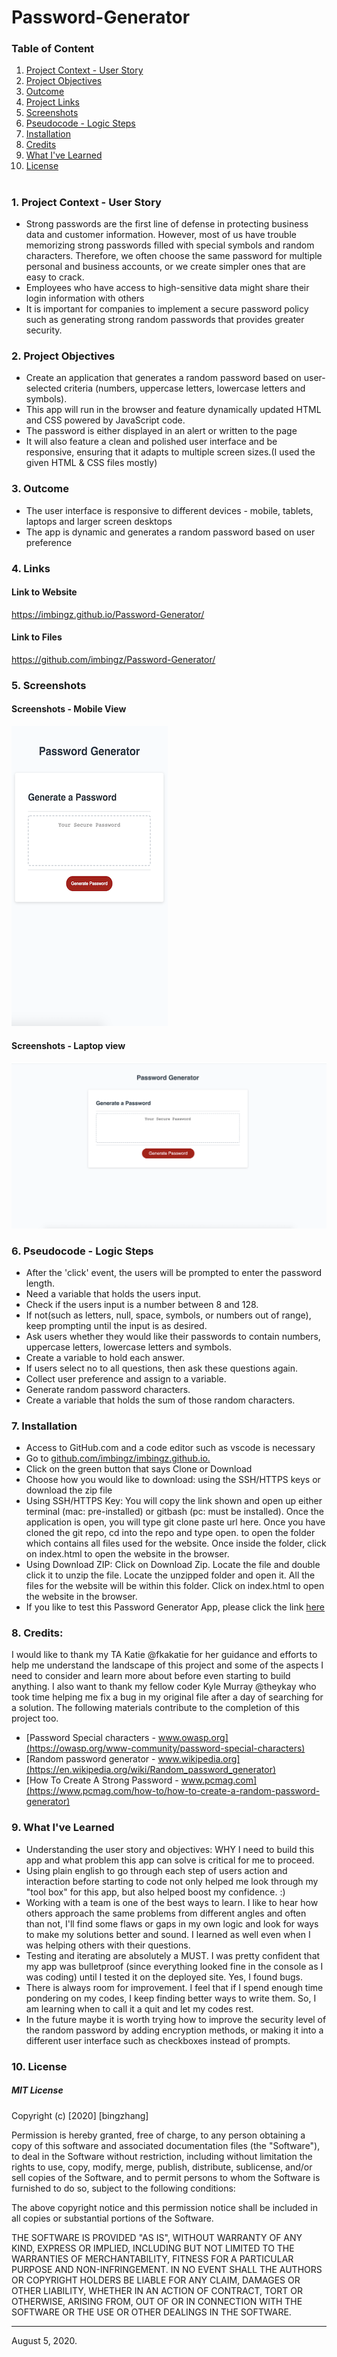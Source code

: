 # Password-Generator
### Table of Content
1. [Project Context - User Story](#context)
2. [ Project Objectives ](#objectives)
3. [ Outcome ](#Outcome)
4. [ Project Links ](#Links)
5. [ Screenshots ](#Screenshots)
6. [Pseudocode - Logic Steps](#Pseudocode)
7. [ Installation](#Installation)
8. [ Credits](#Credits)
9. [What I've Learned](#learned)
10. [ License ](#License)
#



<a name = "context"></a>
### 1. Project Context - User Story
* Strong passwords are the first line of defense in protecting business data and customer information. However, most of us have trouble memorizing strong passwords filled with special symbols and random characters. Therefore, we often choose the same password for multiple personal and business accounts, or we create simpler ones that are easy to crack. 
* Employees who have access to high-sensitive data might share their login information with others
* It is important for companies to implement a secure password policy such as generating strong random passwords that provides greater security.

<a name = "objectives"></a>
### 2. Project Objectives
* Create an application that generates a random password based on user-selected criteria (numbers, uppercase letters, lowercase letters and symbols).
* This app will run in the browser and feature dynamically updated HTML and CSS powered by JavaScript code. 
* The password is either displayed in an alert or written to the page
* It will also feature a clean and polished user interface and be responsive, ensuring that it adapts to multiple screen sizes.(I used the given HTML & CSS files mostly)

<a name = "Outcome"></a>
### 3. Outcome
* The user interface is responsive to different devices - mobile, tablets, laptops and larger screen desktops
* The app is dynamic and generates a random password based on user preference

<a name = "Links"></a>
### 4. Links 

#### Link to Website
https://imbingz.github.io/Password-Generator/

#### Link to Files 
https://github.com/imbingz/Password-Generator/

<a name="Screenshots"></a>
### 5. Screenshots 

#### Screenshots - Mobile View
<kbd>![screenshot-mobile](./assets/images/m1.png)</kbd>

####  Screenshots - Laptop view 
<kbd>![screenshot-laptop](./assets/images/s1.png)</kbd>

<a name = "Pseudocode"></a>
### 6. Pseudocode - Logic Steps
* After the 'click' event, the users will be prompted to enter the password length. 
* Need a variable that holds the users input. 
* Check if the users input is a number between 8 and 128. 
* If not(such as letters, null, space, symbols, or numbers out of range), keep prompting until the input is as desired. 
* Ask users whether they would like their passwords to contain numbers, uppercase letters, lowercase letters and symbols. 
* Create a variable to hold each answer. 
* If users select no to all questions, then ask these questions again. 
* Collect user preference and assign to a variable.
* Generate random password characters.
* Create a variable that holds the sum of those random characters. 

<a name="Installation"></a>
### 7. Installation
* Access to GitHub.com and a code editor such as vscode is necessary
* Go to [github.com/imbingz/imbingz.github.io.](https://github.com/imbingz/Responsive-Website-Portfolio)
* Click on the green button that says Clone or Download
* Choose how you would like to download: using the SSH/HTTPS keys or download the zip file
* Using SSH/HTTPS Key: You will copy the link shown and open up either terminal (mac: pre-installed) or gitbash (pc: must be installed). Once the application is open, you will type git clone paste url here. Once you have cloned the git repo, cd into the repo and type open. to open the folder which contains all files used for the website. Once inside the folder, click on index.html to open the website in the browser.
* Using Download ZIP: Click on Download Zip. Locate the file and double click it to unzip the file. Locate the unzipped folder and open it. All the files for the website will be within this folder. Click on index.html to open the website in the browser.
* If you like to test this Password Generator App, please click the link [here](https://imbingz.github.io/Password-Generator/)


<a name="Credits"></a>
### 8. Credits:
I would like to thank my TA Katie @fkakatie for her guidance and efforts to help me understand the landscape of this project and some of the aspects I need to consider and learn more about before even starting to build anything. I also want to thank my fellow coder Kyle Murray @theykay who took time helping me fix a bug in my original file after a day of searching for a solution. The following materials contribute to the completion of this project too. 

* [Password Special characters - www.owasp.org](https://owasp.org/www-community/password-special-characters)
* [Random password generator - www.wikipedia.org](https://en.wikipedia.org/wiki/Random_password_generator)
* [How To Create A Strong Password - www.pcmag.com](https://www.pcmag.com/how-to/how-to-create-a-random-password-generator)


<a name="learned"></a>
### 9. What I've Learned
* Understanding the user story and objectives: WHY I need to build this app and what problem this app can solve is critical for me to proceed.
* Using plain english to go through each step of users action and interaction before starting to code not only helped me look through my "tool box" for this app, but also helped boost my confidence. :)
* Working with a team is one of the best ways to learn. I like to hear how others approach the same problems from different angles and often than not, I'll find some flaws or gaps in my own logic and look for ways to make my solutions better and sound. I learned as well even when I was helping others with their questions.
* Testing and iterating are absolutely a MUST. I was pretty confident that my app was bulletproof (since everything looked fine in the console as I was coding) until I tested it on the deployed site. Yes, I found bugs. 
* There is always room for improvement. I feel that if I spend enough time pondering on my codes, I keep finding better ways to write them. So, I am learning when to call it a quit and let my codes rest. 
* In the future maybe it is worth trying how to improve the security level of the random password by adding encryption methods, or making it into a different user interface such as checkboxes instead of prompts. 


<a name="License"></a>
### 10. License
##### MIT License
<p>Copyright (c) [2020] [bingzhang]</p>
<p>Permission is hereby granted, free of charge, to any person obtaining a copy of this software and associated documentation files (the "Software"), to deal in the Software without restriction, including without limitation the rights to use, copy, modify, merge, publish, distribute, sublicense, and/or sell copies of the Software, and to permit persons to whom the Software is furnished to do so, subject to the following conditions:</p>
<p>The above copyright notice and this permission notice shall be included in all copies or substantial portions of the Software.</p>
<p>THE SOFTWARE IS PROVIDED "AS IS", WITHOUT WARRANTY OF ANY KIND, EXPRESS OR IMPLIED, INCLUDING BUT NOT LIMITED TO THE WARRANTIES OF MERCHANTABILITY, FITNESS FOR A PARTICULAR PURPOSE AND NON-INFRINGEMENT. IN NO EVENT SHALL THE AUTHORS OR COPYRIGHT HOLDERS BE LIABLE FOR ANY CLAIM, DAMAGES OR OTHER LIABILITY, WHETHER IN AN ACTION OF CONTRACT, TORT OR OTHERWISE, ARISING FROM, OUT OF OR IN CONNECTION WITH THE SOFTWARE OR THE USE OR OTHER DEALINGS IN THE SOFTWARE.</p>
<hr>
August 5, 2020.

